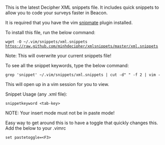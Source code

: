 <p>This is the latest Decipher XML snippets file.  It includes quick snippets to allow you to code your surveys faster in Beacon.</p>

<p>It is required that you have the vim <a href="https://github.com/msanders/snipmate.vim" target="_blank">snipmate</a> plugin installed.</p>

<p>To install this file, run the below command:</p>

<code>wget -O ~/.vim/snippets/xml.snippets https://raw.github.com/minhdecipher/xmlsnippets/master/xml.snippets</code>
<p>Note: This will overwrite your current snippets file!</p>

<p>To see all the snippet keywords, type the below command:</p>
<code>grep 'snippet' ~/.vim/snippets/xml.snippets | cut -d" " -f 2 | vim -</code>

<p>This will open up in a vim session for you to view.</p>

<p>Snippet Usage (any .xml file):</p>
<code>snippetkeyword &lt;tab-key&gt;</code>
<p>NOTE: Your insert mode must not be in paste mode!</p>
<p>Easy way to get around this is to have a toggle that quickly changes this.  Add the below to your .vimrc</p>

<code>set pastetoggle=&lt;F3&gt;</code>
